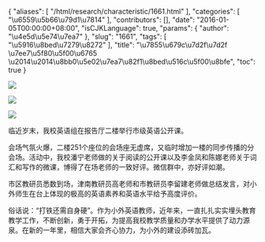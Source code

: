 {
    "aliases": [
        "/html/research/characteristic/1661.html"
    ],
    "categories": [
        "\u6559\u5b66\u79d1\u7814"
    ],
    "contributors": [],
    "date": "2016-01-05T00:00:00+08:00",
    "isCJKLanguage": true,
    "params": {
        "author": "\u4e5d\u5e74\u7ea7"
    },
    "slug": "1661",
    "tags": [
        "\u5916\u8bed\u7279\u8272"
    ],
    "title": "\u7855\u679c\u7d2f\u7d2f \u7ee7\u5f80\u5f00\u6765 \u2014\u2014\u8bb0\u5e02\u7ea7\u82f1\u8bed\u516c\u5f00\u8bfe",
    "toc": true
}

![](https://cdn.tfls.online/mirror/full/d7c9ee7f0655b45b783d644cca1b9371ad578629.jpg)




![](https://cdn.tfls.online/mirror/full/900a240088b2c50b5babeb785d5952203e8228bf.jpg)




![](https://cdn.tfls.online/mirror/full/16ba7907a3682e9b23fc9285a9545141cc782420.jpg)







临近岁末，我校英语组在报告厅二楼举行市级英语公开课。




会场气氛火爆，二楼251个座位的会场座无虚席，又临时增加一楼的同步传播的分会场。活动中，我校潘宁老师做的关于阅读的公开课以及李金凤和陈娜老师关于词汇和写作的微课，博得了在场老师的一致好评。微信群中，亦好评如潮。




市区教研员悉数到场，津南教研员高老师和市教研员李留建老师做总结发言，对小外师生在台上体现的极高的英语素养和英语水平给予高度评价。




俗话说：“打铁还需自身硬”。作为小外英语教师，近年来，一直扎扎实实埋头教育教学工作，不断创新，勇于开拓，为提高我校教学质量和办学水平提供了动力源泉。在新的一年里，相信大家会齐心协力，为小外的建设添砖加瓦。




  



